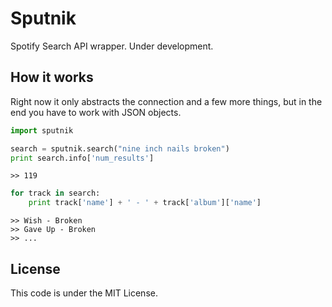 Sputnik
=======
Spotify Search API wrapper. Under development.

How it works
------------
Right now it only abstracts the connection and a few more things, but in the
end you have to work with JSON objects.

```python
import sputnik

search = sputnik.search("nine inch nails broken")
print search.info['num_results']
```
```
>> 119
```
```python
for track in search:
    print track['name'] + ' - ' + track['album']['name']
```
```
>> Wish - Broken
>> Gave Up - Broken
>> ...
```    

License
-------
This code is under the MIT License.

